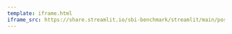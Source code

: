 ```yaml
---
template: iframe.html
iframe_src: https://share.streamlit.io/sbi-benchmark/streamlit/main/posteriors.py
---
```


